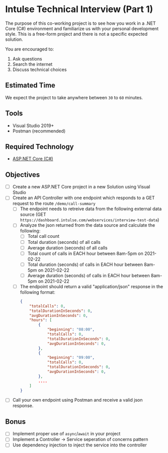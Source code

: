 # Intulse Technical Interview (Part 1)

The purpose of this co-working project is to see how you work in a .NET Core (C#) environment and familiarize us with your personal development style.  This is a free-form project and there is not a specific expected solution. 

You are encouraged to:
1. Ask questions
2. Search the internet
3. Discuss technical choices

## Estimated Time
We expect the project to take anywhere between `30` to `60` minutes.

## Tools
- Visual Studio 2019+
- Postman (recommended)

## Required Technology
- [ASP.NET Core (C#)](https://docs.microsoft.com/en-us/aspnet/core/)

## Objectives

- [ ] Create a new ASP.NET Core project in a new Solution using Visual Studio
- [ ] Create an API Controller with one endpoint which responds to a GET request to the route `/demo/call-summary`
  - [ ] The endpoint needs to retreive data from the following external data source (GET `https://dashboard.intulse.com/webservices/interview-test-data`)
  - [ ] Analyze the json returned from the data source and calculate the following:
    - [ ] Total call count
    - [ ] Total duration (seconds) of all calls
    - [ ] Average duration (seconds) of all calls
    - [ ] Total count of calls in EACH hour between 8am-5pm on 2021-02-22
    - [ ] Total duration (seconds) of calls in EACH hour between 8am-5pm on 2021-02-22
    - [ ] Average duration (seconds) of calls in EACH hour between 8am-5pm on 2021-02-22
  - [ ] The endpoint should return a valid "application/json" response in the following format:
    ```json
    {
        "totalCalls": 0,
        "totalDurationInSeconds": 0,
        "avgDurationInSeconds": 0,
        "hours": [
            {
                "beginning": "08:00",
                "totalCalls": 0,
                "totalDurationInSeconds": 0,
                "avgDurationInSeconds": 0,
            },
            {
                "beginning": "09:00",
                "totalCalls": 0,
                "totalDurationInSeconds": 0,
                "avgDurationInSeconds": 0,
            },
            ....
        ]
    }
    ```
- [ ] Call your own endpoint using Postman and receive a valid json response.

## Bonus

- [ ] Implement proper use of `async`/`await` in your project
- [ ] Implement a Controller -> Service seperation of concerns pattern
- [ ] Use dependency injection to inject the service into the controller
